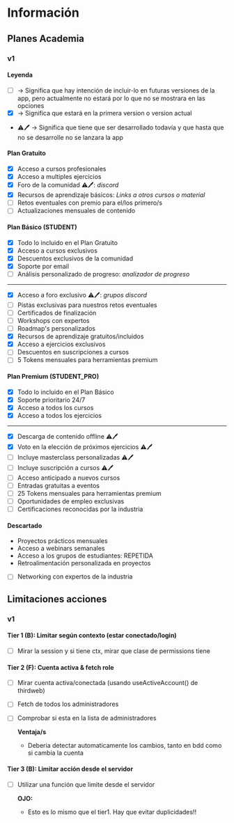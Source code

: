 # Información
## Planes Academia
### v1
#### Leyenda
- [ ] -> Significa que hay intención de incluir-lo en futuras versiones de la app, pero actualmente no estará por lo que no se mostrara en las opciones
- [x] -> Significa que estará en la primera version o version actual
- ⚠️🖊️ -> Significa que tiene que ser desarrollado todavía y que hasta que no se desarrolle no se lanzara la app
#### Plan Gratuito
- [x] Acceso a cursos profesionales
- [x] Acceso a multiples ejercicios
- [x] Foro de la comunidad ⚠️🖊️: _discord_
- [x] Recursos de aprendizaje básicos: _Links a otros cursos o material_
- [ ] Retos eventuales con premio para el/los primero/s
- [ ] Actualizaciones mensuales de contenido
#### Plan Básico (STUDENT)
- [x] Todo lo incluido en el Plan Gratuito
- [x] Acceso a cursos exclusivos
- [x] Descuentos exclusivos de la comunidad
- [x] Soporte por email
- [ ] Análisis personalizado de progreso: _analizador de progreso_
---
- [x] Acceso a foro exclusivo ⚠️🖊️: _grupos discord_
- [ ] Pistas exclusivas para nuestros retos eventuales
- [ ] Certificados de finalización
- [ ] Workshops con expertos
- [ ] Roadmap's personalizados
- [x] Recursos de aprendizaje gratuitos/incluidos
- [x] Acceso a ejercicios exclusivos
- [ ] Descuentos en suscripciones a cursos
- [ ] 5 Tokens mensuales para herramientas premium
#### Plan Premium (STUDENT_PRO)
- [x] Todo lo incluido en el Plan Básico
- [x] Soporte prioritario 24/7
- [x] Acceso a todos los cursos
- [x] Acceso a todos los ejercicios
---
- [x] Descarga de contenido offline ⚠️🖊️
- [x] Voto en la elección de próximos ejercicios ⚠️🖊️
- [ ] Incluye masterclass personalizadas ⚠️🖊️
- [ ] Incluye suscripción a cursos ⚠️🖊️
- [ ] Acceso anticipado a nuevos cursos
- [ ] Entradas gratuitas a eventos
- [ ] 25 Tokens mensuales para herramientas premium
- [ ] Oportunidades de empleo exclusivas
- [ ] Certificaciones reconocidas por la industria
#### Descartado
- Proyectos prácticos mensuales
- Acceso a webinars semanales
- Acceso a los grupos de estudiantes: REPETIDA
- Retroalimentación personalizada en proyectos
- [ ] Networking con expertos de la industria
## Limitaciones acciones
### v1
#### Tier 1 (B): Limitar según contexto (estar conectado/login)
- [ ] Mirar la session y si tiene ctx, mirar que clase de permissions tiene
#### Tier 2 (F): Cuenta activa & fetch role
- [ ] Mirar cuenta activa/conectada (usando useActiveAccount() de thirdweb)
- [ ] Fetch de todos los administradores
- [ ] Comprobar si esta en la lista de administradores

    **Ventaja/s**
    - Deberia detectar automaticamente los cambios, tanto en bdd como si cambia la cuenta
#### Tier 3 (B): Limitar acción desde el servidor
- [ ] Utilizar una función que limite desde el servidor

    **OJO:**
    - Esto es lo mismo que el tier1. Hay que evitar duplicidades!!